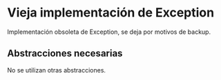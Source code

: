 # Vieja implementación de Exception

Implementación obsoleta de Exception, se deja por motivos de backup.

## Abstracciones necesarias

No se utilizan otras abstracciones.